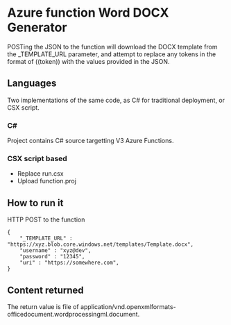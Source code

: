 # Azure function Word DOCX Generator

POSTing the JSON to the function will download the DOCX template from the _TEMPLATE_URL parameter, and attempt to replace any tokens in the format of ((token)) with the values provided in the JSON.

## Languages

Two implementations of the same code, as C# for traditional deployment, or CSX script.

### C#

Project contains C# source targetting V3 Azure Functions.

### CSX script based

* Replace run.csx
* Upload function.proj

## How to run it

HTTP POST to the function

```
{
    "_TEMPLATE_URL" : "https://xyz.blob.core.windows.net/templates/Template.docx",
    "username" : "xyz@dev",
    "password" : "12345",
    "uri" : "https://somewhere.com",
}
```

## Content returned

The return value is file of application/vnd.openxmlformats-officedocument.wordprocessingml.document.